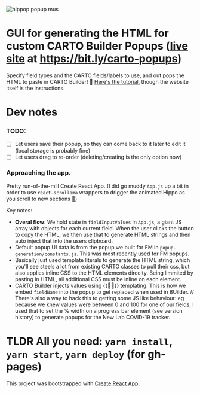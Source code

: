 ![hippop popup mus](https://user-images.githubusercontent.com/6570507/82346918-e5146d80-99ab-11ea-9ae8-6af85d03ea0d.gif)

# GUI for generating the HTML for custom CARTO Builder Popups ([live site](https://ruralinnovation.github.io/carto-popup-generator/) at https://bit.ly/carto-popups)

 Specify field types and the CARTO fields/labels to use, and out pops the HTML to paste in CARTO Builder! 🍞 [Here's the tutorial.](https://ruralinnovation.slack.com/archives/CGN8U4Q9X/p1586397247064100) though the website itself is the instructions.
 
 # Dev notes
 
 ### TODO: 
 - [ ] Let users save their popup, so they can come back to it later to edit it (local storage is probably fine)
 - [ ] Let users drag to re-order (deleting/creating is the only option now)
 
 ### Approaching the app.
 
Pretty run-of-the-mill Create React App. (I did go muddy `App.js` up a bit in order to use `react-scrollama` wrappers to drigger the animated Hippo as you scroll to new sections 💖)

Key notes:
- **Overal flow**: We hold state in `fieldInputValues` in `App.js`, a giant JS array with objects for each current field. When the user clicks the button to copy the HTML, we then use that to generate HTML strings and then auto inject that into the users clipboard.
- Default popup UI data is from the popup we built for FM in `popup-generation/constants.js`. This was most recently used for FM popups.
- Basically just used template literals to generate the HTML string, which you'll see steels a lot from existing CARTO classes to pull their css, but also applies inline CSS to the HTML elements direclty. Being limmited by pasting in HTML, all additional CSS must be inline on each element.
- CARTO Builder injects values using {{👨🏻}} templating. This is how we embed `fieldName` into the popup to get replaced when used in BUilder. // There's also a way to hack this to getting some JS like behaviour: eg because we knew values were between 0 and 100 for one of our fields, I used that to set the % width on a progress bar element (see version history) to generate popups for the New Lab COVID-19 tracker.


# TLDR All you need: `yarn install`, `yarn start`, `yarn deploy` (for gh-pages)

This project was bootstrapped with [Create React App](https://github.com/facebook/create-react-app).
